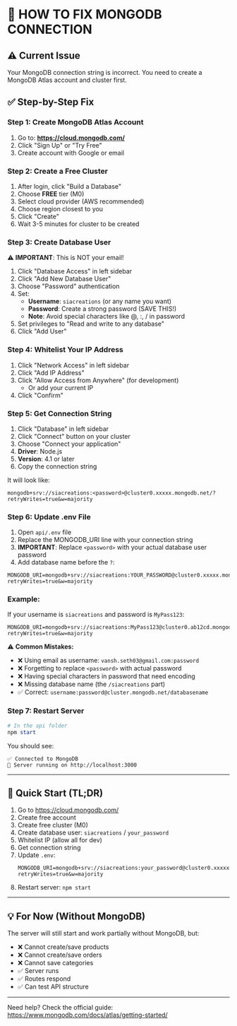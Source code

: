 # 🔧 HOW TO FIX MONGODB CONNECTION

## ⚠️ Current Issue
Your MongoDB connection string is incorrect. You need to create a MongoDB Atlas account and cluster first.

## ✅ Step-by-Step Fix

### Step 1: Create MongoDB Atlas Account
1. Go to: **https://cloud.mongodb.com/**
2. Click "Sign Up" or "Try Free"
3. Create account with Google or email

### Step 2: Create a Free Cluster
1. After login, click "Build a Database"
2. Choose **FREE** tier (M0)
3. Select cloud provider (AWS recommended)
4. Choose region closest to you
5. Click "Create"
6. Wait 3-5 minutes for cluster to be created

### Step 3: Create Database User
⚠️ **IMPORTANT**: This is NOT your email!

1. Click "Database Access" in left sidebar
2. Click "Add New Database User"
3. Choose "Password" authentication
4. Set:
   - **Username**: `siacreations` (or any name you want)
   - **Password**: Create a strong password (SAVE THIS!)
   - **Note**: Avoid special characters like @, :, / in password
5. Set privileges to "Read and write to any database"
6. Click "Add User"

### Step 4: Whitelist Your IP Address
1. Click "Network Access" in left sidebar
2. Click "Add IP Address"
3. Click "Allow Access from Anywhere" (for development)
   - Or add your current IP
4. Click "Confirm"

### Step 5: Get Connection String
1. Click "Database" in left sidebar
2. Click "Connect" button on your cluster
3. Choose "Connect your application"
4. **Driver**: Node.js
5. **Version**: 4.1 or later
6. Copy the connection string

It will look like:
```
mongodb+srv://siacreations:<password>@cluster0.xxxxx.mongodb.net/?retryWrites=true&w=majority
```

### Step 6: Update .env File
1. Open `api/.env` file
2. Replace the MONGODB_URI line with your connection string
3. **IMPORTANT**: Replace `<password>` with your actual database user password
4. Add database name before the `?`:

```env
MONGODB_URI=mongodb+srv://siacreations:YOUR_PASSWORD@cluster0.xxxxx.mongodb.net/siacreations?retryWrites=true&w=majority
```

### Example:
If your username is `siacreations` and password is `MyPass123`:
```env
MONGODB_URI=mongodb+srv://siacreations:MyPass123@cluster0.ab12cd.mongodb.net/siacreations?retryWrites=true&w=majority
```

⚠️ **Common Mistakes:**
- ❌ Using email as username: `vansh.seth03@gmail.com:password`
- ❌ Forgetting to replace `<password>` with actual password
- ❌ Having special characters in password that need encoding
- ❌ Missing database name (the `/siacreations` part)
- ✅ Correct: `username:password@cluster.mongodb.net/databasename`

### Step 7: Restart Server
```powershell
# In the api folder
npm start
```

You should see:
```
✅ Connected to MongoDB
🚀 Server running on http://localhost:3000
```

---

## 🚀 Quick Start (TL;DR)

1. Go to https://cloud.mongodb.com/
2. Create free account
3. Create free cluster (M0)
4. Create database user: `siacreations` / `your_password`
5. Whitelist IP (allow all for dev)
6. Get connection string
7. Update `.env`:
   ```
   MONGODB_URI=mongodb+srv://siacreations:your_password@cluster0.xxxxx.mongodb.net/siacreations?retryWrites=true&w=majority
   ```
8. Restart server: `npm start`

---

## 💡 For Now (Without MongoDB)

The server will still start and work partially without MongoDB, but:
- ❌ Cannot create/save products
- ❌ Cannot create/save orders
- ❌ Cannot save categories
- ✅ Server runs
- ✅ Routes respond
- ✅ Can test API structure

---

Need help? Check the official guide:
https://www.mongodb.com/docs/atlas/getting-started/
